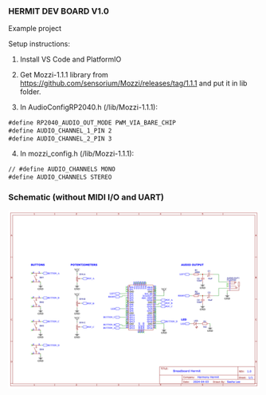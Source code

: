 ### HERMIT DEV BOARD V1.0 ###
 Example project

Setup instructions:
1. Install VS Code and PlatformIO

2. Get Mozzi-1.1.1 library from
https://github.com/sensorium/Mozzi/releases/tag/1.1.1 and put it in lib folder.

3. In AudioConfigRP2040.h (/lib/Mozzi-1.1.1):
  ```
  #define RP2040_AUDIO_OUT_MODE PWM_VIA_BARE_CHIP
  #define AUDIO_CHANNEL_1_PIN 2
  #define AUDIO_CHANNEL_2_PIN 3
  ```


4. In mozzi_config.h (/lib/Mozzi-1.1.1):
```
// #define AUDIO_CHANNELS MONO
#define AUDIO_CHANNELS STEREO
 ```
### Schematic (without MIDI I/O and UART) ###
![schematic](https://github.com/sashaleee/Hermit-Dev-Board/blob/main/Breadboard%20Hermit_2024-04-03.png)
